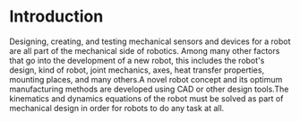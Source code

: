 # Introduction
Designing, creating, and testing mechanical sensors and devices for a robot are all part of the mechanical side of robotics.
Among many other factors that go into the development of a new robot, this includes the robot's design, kind of robot, joint mechanics, axes, heat transfer properties, mounting places, and many others.A novel robot concept and its optimum manufacturing methods are developed using CAD or other design tools.The kinematics and dynamics equations of the robot must be solved as part of mechanical design in order for robots to do any task at all.